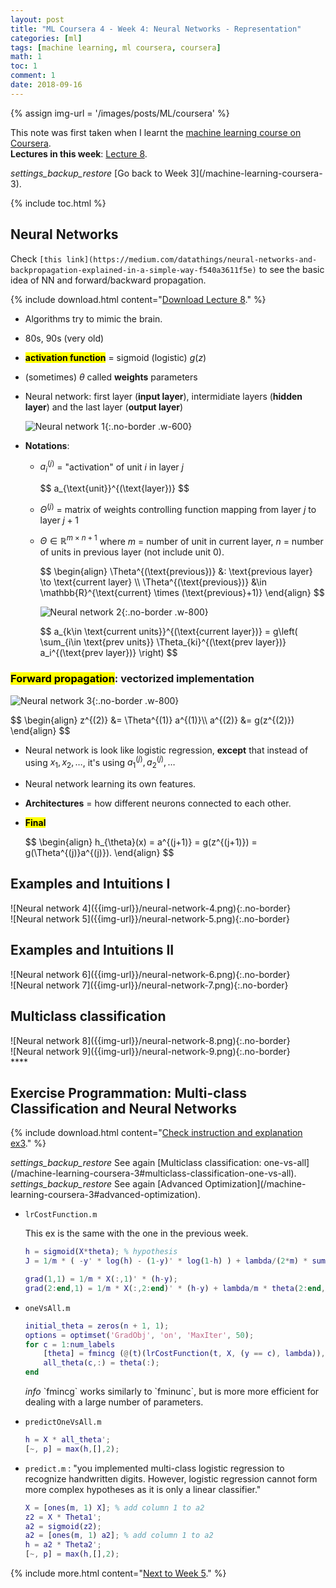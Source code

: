 ```yaml
---
layout: post
title: "ML Coursera 4 - Week 4: Neural Networks - Representation"
categories: [ml]
tags: [machine learning, ml coursera, coursera]
math: 1
toc: 1
comment: 1
date: 2018-09-16
---
```


{% assign img-url = '/images/posts/ML/coursera' %}

This note was first taken when I learnt the [machine learning course on Coursera](https://www.coursera.org/learn/machine-learning/).<br />
**Lectures in this week**: [Lecture 8](/files/ML-coursera/Lecture8.pdf).

<div class="see-again">
<i class="material-icons">settings_backup_restore</i>
<span markdown="1">
[Go back to Week 3](/machine-learning-coursera-3).
</span>
</div>

{% include toc.html %}

## Neural Networks

Check `[this link](https://medium.com/datathings/neural-networks-and-backpropagation-explained-in-a-simple-way-f540a3611f5e)` to see the basic idea of NN and forward/backward propagation.

{% include download.html content="[Download Lecture 8](/files/ML-coursera/Lecture8.pdf)." %}

- Algorithms try to mimic the brain.
- 80s, 90s (very old)
- **<mark>activation function</mark>** = sigmoid (logistic) $g(z)$
- (sometimes) $\theta$ called **weights** parameters
- Neural network: first layer (**input layer**), intermidiate layers (**hidden layer**) and the last layer (**output layer**)

	![Neural network 1]({{img-url}}/neural-network-1.png){:.no-border .w-600}

- **Notations**:
	- $a_i^{(j)}$ = "activation" of unit $i$ in layer $j$

		<div class="p-mark">
		$$
		a_{\text{unit}}^{(\text{layer})}
		$$
		</div>

	- $\Theta^{(j)}$ = matrix of weights controlling function mapping from layer $j$ to layer $j+1$
	- $\Theta \in \mathbb{R}^{m\times n+1}$ where $m$ = number of unit in current layer, $n$ = number of units in previous layer (not include unit 0).

		<div class="p-mark">
		$$
		\begin{align}
		\Theta^{(\text{previous})} &: \text{previous layer} \to \text{current layer} \\
		\Theta^{(\text{previous})} &\in \mathbb{R}^{\text{current} \times (\text{previous}+1)}
		\end{align}
		$$
		</div>

		![Neural network 2]({{img-url}}/neural-network-2.png){:.no-border .w-800}

		<div class="p-mark">
		$$
		a_{k\in \text{current units}}^{(\text{current layer})}
		= g\left( \sum_{i\in \text{prev units}} \Theta_{ki}^{(\text{prev layer})} a_i^{(\text{prev layer})} \right)
		$$
		</div>

### <mark>Forward propagation</mark>: vectorized implementation

![Neural network 3]({{img-url}}/neural-network-3.png){:.no-border .w-800}

<div class="p-mark">
$$
\begin{align}
z^{(2)} &= \Theta^{(1)} a^{(1)}\\ 
a^{(2)} &= g(z^{(2)})
\end{align}
$$
</div>

- Neural network is look like logistic regression, **except** that instead of using $x_1, x_2, \ldots$, it's using $a^{(j)}_1, a^{(j)}_2, \ldots$
- Neural network learning its own features.
- **Architectures** = how different neurons connected to each other.
- **<mark>Final</mark>**

	<div class="p-mark">
	$$
	\begin{align}
	h_{\theta}(x) = a^{(j+1)} = g(z^{(j+1)}) = g(\Theta^{(j)}a^{(j)}).
	\end{align}
	$$
	</div>

## Examples and Intuitions I

<div class="row d-flex" markdown="1">
<div class="col s12 l6" markdown="1">
![Neural network 4]({{img-url}}/neural-network-4.png){:.no-border}
</div>
<div class="col s12 l6" markdown="1">
![Neural network 5]({{img-url}}/neural-network-5.png){:.no-border}
</div>
</div>

## Examples and Intuitions II

<div class="row d-flex" markdown="1">
<div class="col s12 l6" markdown="1">
![Neural network 6]({{img-url}}/neural-network-6.png){:.no-border}
</div>
<div class="col s12 l6" markdown="1">
![Neural network 7]({{img-url}}/neural-network-7.png){:.no-border}
</div>
</div>

## Multiclass classification

<div class="row d-flex" markdown="1">
<div class="col s12 l6" markdown="1">
![Neural network 8]({{img-url}}/neural-network-8.png){:.no-border}
</div>
<div class="col s12 l6" markdown="1">
![Neural network 9]({{img-url}}/neural-network-9.png){:.no-border}
</div>
</div>****

## Exercise Programmation: Multi-class Classification and Neural Networks

{% include download.html content="[Check instruction and explanation ex3](/files/ML-coursera/ex3.pdf)." %}

<div class="see-again">
<i class="material-icons">settings_backup_restore</i>
<span markdown="1">
See again [Multiclass classification: one-vs-all](/machine-learning-coursera-3#multiclass-classification-one-vs-all).
</span>
</div>

<div class="see-again">
<i class="material-icons">settings_backup_restore</i>
<span markdown="1">
See again [Advanced Optimization](/machine-learning-coursera-3#advanced-optimization).
</span>
</div>

- `lrCostFunction.m`

  This ex is the same with the one in the previous week.

  ~~~ matlab
  h = sigmoid(X*theta); % hypothesis
  J = 1/m * ( -y' * log(h) - (1-y)' * log(1-h) ) + lambda/(2*m) * sum(theta(2:end).^2);
  
  grad(1,1) = 1/m * X(:,1)' * (h-y);
  grad(2:end,1) = 1/m * X(:,2:end)' * (h-y) + lambda/m * theta(2:end,1);
  ~~~

- `oneVsAll.m`

  ~~~ matlab
  initial_theta = zeros(n + 1, 1);
  options = optimset('GradObj', 'on', 'MaxIter', 50);
  for c = 1:num_labels
  	  [theta] = fmincg (@(t)(lrCostFunction(t, X, (y == c), lambda)), initial_theta, options);
  	  all_theta(c,:) = theta(:);
  end
  ~~~

  <p markdown="1" class="thi-tip">
    <i class="material-icons mat-icon">info</i>
    `fmincg` works similarly to `fminunc`, but is more more efficient for dealing with a large number of parameters.
  </p>

- `predictOneVsAll.m`

    ~~~ matlab
  h = X * all_theta';
  [~, p] = max(h,[],2);
    ~~~

- `predict.m` : "you implemented multi-class logistic regression to recognize handwritten digits. However, logistic regression cannot form more complex hypotheses as it is only a linear classifier."

	~~~ matlab
	X = [ones(m, 1) X]; % add column 1 to a2
	z2 = X * Theta1';
	a2 = sigmoid(z2);
	a2 = [ones(m, 1) a2]; % add column 1 to a2
	h = a2 * Theta2';
	[~, p] = max(h,[],2);
	~~~

{% include more.html content="[Next to Week 5](/machine-learning-coursera-5)." %}








